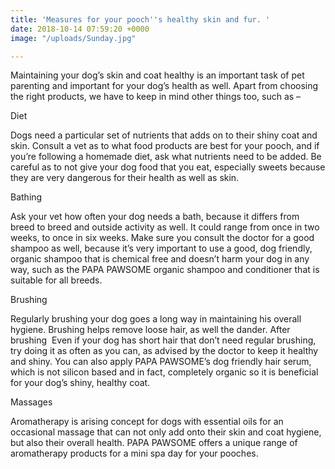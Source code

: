 ```yaml
---
title: 'Measures for your pooch''s healthy skin and fur. '
date: 2018-10-14 07:59:20 +0000
image: "/uploads/Sunday.jpg"

---
```

Maintaining your dog’s skin and coat healthy is an important task of pet parenting and important for your dog’s health as well. Apart from choosing the right products, we have to keep in mind other things too, such as –

Diet

Dogs need a particular set of nutrients that adds on to their shiny coat and skin. Consult a vet as to what food products are best for your pooch, and if you’re following a homemade diet, ask what nutrients need to be added. Be careful as to not give your dog food that you eat, especially sweets because they are very dangerous for their health as well as skin.

Bathing

Ask your vet how often your dog needs a bath, because it differs from breed to breed and outside activity as well. It could range from once in two weeks, to once in six weeks. Make sure you consult the doctor for a good shampoo as well, because it’s very important to use a good, dog friendly, organic shampoo that is chemical free and doesn’t harm your dog in any way, such as the PAPA PAWSOME organic shampoo and conditioner that is suitable for all breeds. 

Brushing

Regularly brushing your dog goes a long way in maintaining his overall hygiene. Brushing helps remove loose hair, as well the dander. After brushing  Even if your dog has short hair that don’t need regular brushing, try doing it as often as you can, as advised by the doctor to keep it healthy and shiny. You can also apply PAPA PAWSOME’s dog friendly hair serum, which is not silicon based and in fact, completely organic so it is beneficial for your dog’s shiny, healthy coat.

Massages

Aromatherapy is arising concept for dogs with essential oils for an occasional massage that can not only add onto their skin and coat hygiene, but also their overall health. PAPA PAWSOME offers a unique range of aromatherapy products for a mini spa day for your pooches.